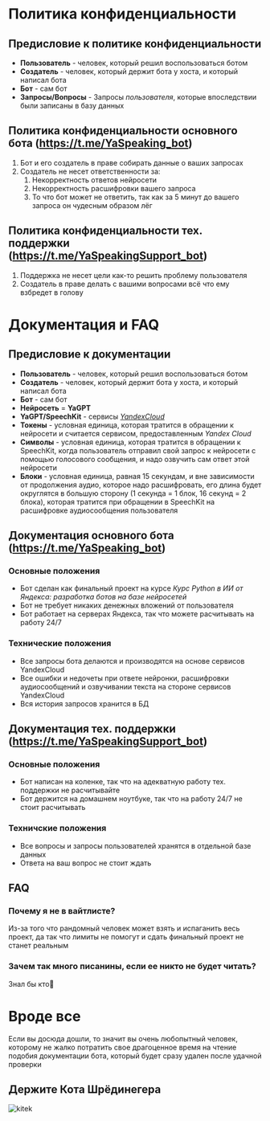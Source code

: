 # Политика конфиденциальности
## Предисловие к политике конфиденциальности
- **Пользователь** - человек, который решил воспользоваться ботом
- **Создатель** - человек, который держит бота у хоста, и который написал бота
- **Бот** - сам бот
- **Запросы/Вопросы** - Запросы *пользователя*, которые впоследствии были записаны в базу данных
## Политика конфиденциальности основного бота (https://t.me/YaSpeaking_bot)
1) Бот и его создатель в праве собирать данные о ваших запросах
2) Создатель не несет ответственности за:
   1) Некорректность ответов нейросети 
   2) Некорректность расшифровки вашего запроса
   3) То что бот может не ответить, так как за 5 минут до вашего запроса он чудесным образом лёг
## Политика конфиденциальности тех. поддержки (https://t.me/YaSpeakingSupport_bot)
1) Поддержка не несет цели как-то решить проблему пользователя
2) Создатель в праве делать с вашими вопросами всё что ему взбредет в голову
# Документация и **FAQ**
## Предисловие к документации
- **Пользователь** - человек, который решил воспользоваться ботом
- **Создатель** - человек, который держит бота у хоста, и который написал бота
- **Бот** - сам бот
- **Нейросеть** = **YaGPT**
- **YaGPT/SpeechKit** - сервисы [*YandexCloud*](https://yandex.cloud/ru/?utm_referrer=https%3A%2F%2Fyandex.ru%2F)
- **Токены** - условная единица, которая тратится в обращении к нейросети и считается сервисом, предоставленным *Yandex Cloud*
- **Символы** - условная единица, которая тратится в обращении к SpeechKit, когда пользователь отправил свой запрос к нейросети с помощью голосового сообщения, и надо озвучить сам ответ этой нейросети
- **Блоки** - условная единица, равная 15 секундам, и вне зависимости от продолжения аудио, которое надо расшифровать, его длина будет округлятся в большую сторону (1 секунда = 1 блок, 16 секунд = 2 блока), которая тратится при обращении в SpeechKit на расшифровке аудиосообщения пользователя
## Документация основного бота (https://t.me/YaSpeaking_bot)
### Основные положения
- Бот сделан как финальный проект на курсе *Курс Python в ИИ от Яндекса: разработка ботов на базе нейросетей*
- Бот не требует никаких денежных вложений от пользователя
- Бот работает на серверах Яндекса, так что можете расчитывать на работу 24/7
### Технические положения
- Все запросы бота делаются и производятся на основе сервисов YandexCloud
- Все ошибки и недочеты при ответе нейронки, расшифровки аудиосообщений и озвучивании текста на стороне сервисов YandexCloud
- Вся история запросов хранится в БД
## Документация тех. поддержки (https://t.me/YaSpeakingSupport_bot)
### Основные положения
- Бот написан на коленке, так что на адекватную работу тех. поддержки не расчитывайте
- Бот держится на домашнем ноутбуке, так что на работу 24/7 не стоит расчитывать
### Техничские положения
- Все вопросы и запросы пользователей хранятся в отдельной базе данных
- Ответа на ваш вопрос не стоит ждать
## FAQ
### Почему я не в вайтлисте?
Из-за того что рандомный человек может взять и испаганить весь проект, да так что лимиты не помогут и сдать финальный проект не станет реальным
### Зачем так много писанины, если ее никто не будет читать?
Знал бы кто🤔

# Вроде все
Если вы досюда дошли, то значит вы очень любопытный человек, которому не жалко потратить свое драгоценное время на чтение подобия документации бота, который будет сразу удален после удачной проверки
## Держите Кота Шрёдинегера
![kitek](https://avatars.mds.yandex.net/i?id=1f7da7e49012f672114d70f08ad26afb4f4e7c7d-10752752-images-thumbs&n=13)
